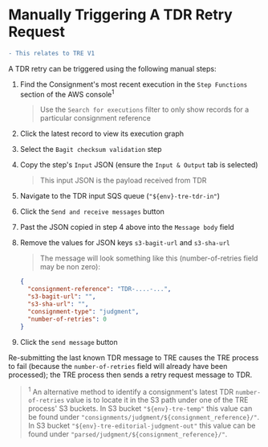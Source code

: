 # Manually Triggering A TDR Retry Request

```diff 
- This relates to TRE V1
```

A TDR retry can be triggered using the following manual steps:

1. Find the Consignment's most recent execution in the `Step Functions`
    section of the AWS console<sup>1</sup>

    > Use the `Search for executions` filter to only show records for a
        particular consignment reference

2. Click the latest record to view its execution graph
3. Select the `Bagit checksum validation` step
4. Copy the step's `Input` JSON (ensure the `Input & Output` tab is selected)

    > This input JSON is the payload received from TDR

5. Navigate to the TDR input SQS queue (`"${env}-tre-tdr-in"`)
6. Click the `Send and receive messages` button
7. Past the JSON copied in step 4 above into the `Message body` field
8. Remove the values for JSON keys `s3-bagit-url` and `s3-sha-url`

    > The message will look something like this (number-of-retries field may
        be non zero):

    ```json
    {
      "consignment-reference": "TDR-....-...",
      "s3-bagit-url": "",
      "s3-sha-url": "",
      "consignment-type": "judgment",
      "number-of-retries": 0
    }
    ```

9. Click the `send message` button

Re-submitting the last known TDR message to TRE causes the TRE process to fail
(because the `number-of-retries` field will already have been processed); the
TRE process then sends a retry request message to TDR.

> <sup>1</sup> An alternative method to identify a consignment's latest TDR
    `number-of-retries` value is to locate it in the S3 path under one of the
    TRE process' S3 buckets. In S3 bucket `"${env}-tre-temp"` this value can
    be found under `"consignments/judgment/${consignment_reference}/"`. In S3
    bucket `"${env}-tre-editorial-judgment-out"` this value can be found under
    `"parsed/judgment/${consignment_reference}/"`.
